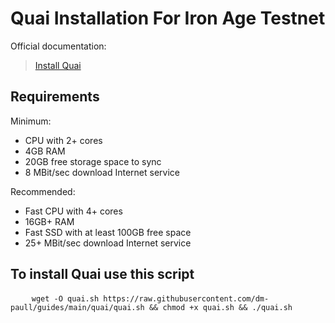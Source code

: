 
<h1>Quai Installation For Iron Age Testnet</h1>
<p data-sourcepos="12:1-12:23" dir="auto">Official documentation:</p>

<blockquote>
    <p>
        <a href="https://docs.quai.network/develop/installation">Install Quai</a>
    </p>
</blockquote>

<h2>Requirements</h2>
<p>Minimum:</p>
<ul>
    <li>CPU with 2+ cores</li>
    <li>4GB RAM</li>
    <li>20GB free storage space to sync</li>
    <li>8 MBit/sec download Internet service</li>
</ul>
<p>Recommended:</p>
<ul>
    <li>Fast CPU with 4+ cores</li>
    <li>16GB+ RAM</li>
    <li>Fast SSD with at least 100GB free space</li>
    <li>25+ MBit/sec download Internet service</li>
</ul>

<h2>To install Quai use this script</h2>

<pre>
    <code>wget -O quai.sh https://raw.githubusercontent.com/dm-paull/guides/main/quai/quai.sh && chmod +x quai.sh && ./quai.sh</code>
</pre>